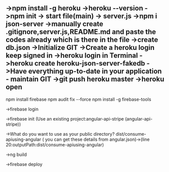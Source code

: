 ->npm install -g heroku
->heroku --version
->npm init -> start file(main) -> server.js
->npm i json-server
->manually create .gitignore,server.js,README.md and paste the codes already which is there in the file
->create db.json
->Initialize GIT
->Create a heroku login keep signed in
->heroku login in Terminal
->heroku create heroku-json-server-fakedb
->Have everything up-to-date in your application - maintain GIT
->git push heroku master
->heroku open
------------------------------------------------
npm install firebase
npm audit fix --force
npm install -g firebase-tools

->firebase login

->firebase init
	(Use an existing project:angular-api-stripe (angular-api-stripe))

->What do you want to use as your public directory?	
dist/consume-apiusing-angular ( you can get these details from angular.json)->(line 20:outputPath:dist/consume-apiusing-angular)

->ng build 

->firebase deploy
